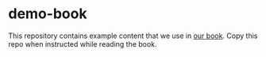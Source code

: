 # demo-book

This repository contains example content that we use in [our book](https://builderbook.org/book). Copy this repo when instructed while reading the book.
